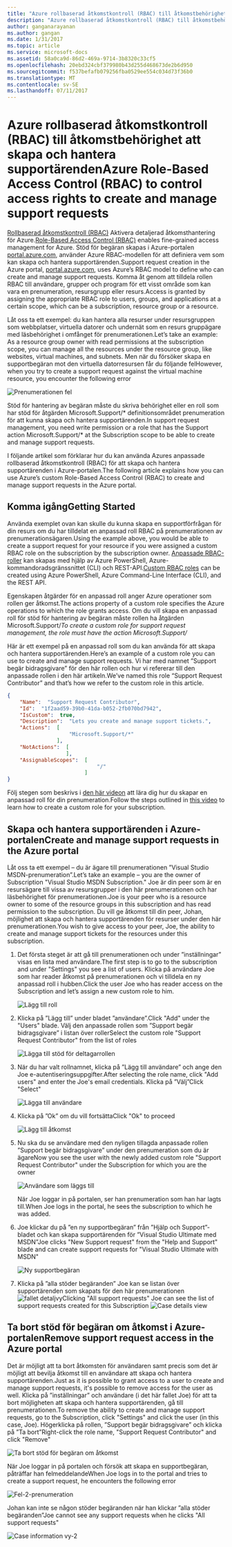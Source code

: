 ```yaml
---
title: "Azure rollbaserad åtkomstkontroll (RBAC) till åtkomstbehörighet att skapa och hantera supportärenden | Microsoft Docs"
description: "Azure rollbaserad åtkomstkontroll (RBAC) till åtkomstbehörighet att skapa och hantera supportärenden"
author: ganganarayanan
ms.author: gangan
ms.date: 1/31/2017
ms.topic: article
ms.service: microsoft-docs
ms.assetid: 58a0ca9d-86d2-469a-9714-3b8320c33cf5
ms.openlocfilehash: 20ebd324cbf379980b43d255d468673de2b6d950
ms.sourcegitcommit: f537befafb079256fba0529ee554c034d73f36b0
ms.translationtype: MT
ms.contentlocale: sv-SE
ms.lasthandoff: 07/11/2017
---
```

# <a name="azure-role-based-access-control-rbac-to-control-access-rights-to-create-and-manage-support-requests"></a><span data-ttu-id="fd9ee-103">Azure rollbaserad åtkomstkontroll (RBAC) till åtkomstbehörighet att skapa och hantera supportärenden</span><span class="sxs-lookup"><span data-stu-id="fd9ee-103">Azure Role-Based Access Control (RBAC) to control access rights to create and manage support requests</span></span>

<span data-ttu-id="fd9ee-104">[Rollbaserad åtkomstkontroll (RBAC)](https://docs.microsoft.com/azure/active-directory/role-based-access-control-what-is) Aktivera detaljerad åtkomsthantering för Azure.</span><span class="sxs-lookup"><span data-stu-id="fd9ee-104">[Role-Based Access Control (RBAC)](https://docs.microsoft.com/azure/active-directory/role-based-access-control-what-is) enables fine-grained access management for Azure.</span></span>
<span data-ttu-id="fd9ee-105">Stöd för begäran skapas i Azure-portalen [portal.azure.com](https://portal.azure.com), använder Azure RBAC-modellen för att definiera vem som kan skapa och hantera supportärenden.</span><span class="sxs-lookup"><span data-stu-id="fd9ee-105">Support request creation in the Azure portal, [portal.azure.com](https://portal.azure.com), uses Azure’s RBAC model to define who can create and manage support requests.</span></span>
<span data-ttu-id="fd9ee-106">Komma åt genom att tilldela rollen RBAC till användare, grupper och program för ett visst område som kan vara en prenumeration, resursgrupp eller resurs.</span><span class="sxs-lookup"><span data-stu-id="fd9ee-106">Access is granted by assigning the appropriate RBAC role to users, groups, and applications at a certain scope, which can be a subscription, resource group or a resource.</span></span>

<span data-ttu-id="fd9ee-107">Låt oss ta ett exempel: du kan hantera alla resurser under resursgruppen som webbplatser, virtuella datorer och undernät som en resurs gruppägare med läsbehörighet i omfånget för prenumerationen.</span><span class="sxs-lookup"><span data-stu-id="fd9ee-107">Let’s take an example: As a resource group owner with read permissions at the subscription scope, you can manage all the resources under the resource group, like websites, virtual machines, and subnets.</span></span>
<span data-ttu-id="fd9ee-108">Men när du försöker skapa en supportbegäran mot den virtuella datorresursen får du följande fel</span><span class="sxs-lookup"><span data-stu-id="fd9ee-108">However, when you try to create a support request against the virtual machine resource, you encounter the following error</span></span>

![Prenumerationen fel](./media/create-manage-support-requests-using-access-control/subscription-error.png)

<span data-ttu-id="fd9ee-110">Stöd för hantering av begäran måste du skriva behörighet eller en roll som har stöd för åtgärden Microsoft.Support/* definitionsområdet prenumeration för att kunna skapa och hantera supportärenden.</span><span class="sxs-lookup"><span data-stu-id="fd9ee-110">In support request management, you need write permission or a role that has the Support action Microsoft.Support/* at the Subscription scope to be able to create and manage support requests.</span></span>

<span data-ttu-id="fd9ee-111">I följande artikel som förklarar hur du kan använda Azures anpassade rollbaserad åtkomstkontroll (RBAC) för att skapa och hantera supportärenden i Azure-portalen.</span><span class="sxs-lookup"><span data-stu-id="fd9ee-111">The following article explains how you can use Azure’s custom Role-Based Access Control (RBAC) to create and manage support requests in the Azure portal.</span></span>

## <a name="getting-started"></a><span data-ttu-id="fd9ee-112">Komma igång</span><span class="sxs-lookup"><span data-stu-id="fd9ee-112">Getting Started</span></span>

<span data-ttu-id="fd9ee-113">Använda exemplet ovan kan skulle du kunna skapa en supportförfrågan för din resurs om du har tilldelat en anpassad roll RBAC på prenumerationen av prenumerationsägaren.</span><span class="sxs-lookup"><span data-stu-id="fd9ee-113">Using the example above, you would be able to create a support request for your resource if you were assigned a custom RBAC role on the subscription by the subscription owner.</span></span>
<span data-ttu-id="fd9ee-114">[Anpassade RBAC-roller](https://azure.microsoft.com/documentation/articles/role-based-access-control-custom-roles/) kan skapas med hjälp av Azure PowerShell, Azure-kommandoradsgränssnittet (CLI) och REST-API.</span><span class="sxs-lookup"><span data-stu-id="fd9ee-114">[Custom RBAC roles](https://azure.microsoft.com/documentation/articles/role-based-access-control-custom-roles/) can be created using Azure PowerShell, Azure Command-Line Interface (CLI), and the REST API.</span></span>

<span data-ttu-id="fd9ee-115">Egenskapen åtgärder för en anpassad roll anger Azure operationer som rollen ger åtkomst.</span><span class="sxs-lookup"><span data-stu-id="fd9ee-115">The actions property of a custom role specifies the Azure operations to which the role grants access.</span></span>
<span data-ttu-id="fd9ee-116">Om du vill skapa en anpassad roll för stöd för hantering av begäran måste rollen ha åtgärden Microsoft.Support/*</span><span class="sxs-lookup"><span data-stu-id="fd9ee-116">To create a custom role for support request management, the role must have the action Microsoft.Support/*</span></span>

<span data-ttu-id="fd9ee-117">Här är ett exempel på en anpassad roll som du kan använda för att skapa och hantera supportärenden.</span><span class="sxs-lookup"><span data-stu-id="fd9ee-117">Here’s an example of a custom role you can use to create and manage support requests.</span></span>
<span data-ttu-id="fd9ee-118">Vi har med namnet ”Support begär bidragsgivare” för den här rollen och hur vi refererar till den anpassade rollen i den här artikeln.</span><span class="sxs-lookup"><span data-stu-id="fd9ee-118">We’ve named this role “Support Request Contributor” and that’s how we refer to the custom role in this article.</span></span>

``` Json
{
    "Name":  "Support Request Contributor",
    "Id":  "1f2aad59-39b0-41da-b052-2fb070bd7942",
    "IsCustom":  true,
    "Description":  "Lets you create and manage support tickets.",
    "Actions":  [
                    "Microsoft.Support/*"
                ],
    "NotActions":  [
                   ],
    "AssignableScopes":  [
                             "/"
                         ]
}
```

<span data-ttu-id="fd9ee-119">Följ stegen som beskrivs i [den här videon](https://www.youtube.com/watch?v=-PaBaDmfwKI) att lära dig hur du skapar en anpassad roll för din prenumeration.</span><span class="sxs-lookup"><span data-stu-id="fd9ee-119">Follow the steps outlined in [this video](https://www.youtube.com/watch?v=-PaBaDmfwKI) to learn how to create a custom role for your subscription.</span></span>

## <a name="create-and-manage-support-requests-in-the-azure-portal"></a><span data-ttu-id="fd9ee-120">Skapa och hantera supportärenden i Azure-portalen</span><span class="sxs-lookup"><span data-stu-id="fd9ee-120">Create and manage support requests in the Azure portal</span></span>

<span data-ttu-id="fd9ee-121">Låt oss ta ett exempel – du är ägare till prenumerationen ”Visual Studio MSDN-prenumeration”.</span><span class="sxs-lookup"><span data-stu-id="fd9ee-121">Let’s take an example – you are the owner of Subscription "Visual Studio MSDN Subscription."</span></span>
<span data-ttu-id="fd9ee-122">Joe är din peer som är en resursägare till vissa av resursgrupper i den här prenumerationen och har läsbehörighet för prenumerationen.</span><span class="sxs-lookup"><span data-stu-id="fd9ee-122">Joe is your peer who is a resource owner to some of the resource groups in this subscription and has read permission to the subscription.</span></span>
<span data-ttu-id="fd9ee-123">Du vill ge åtkomst till din peer, Johan, möjlighet att skapa och hantera supportärenden för resurser under den här prenumerationen.</span><span class="sxs-lookup"><span data-stu-id="fd9ee-123">You wish to give access to your peer, Joe, the ability to create and manage support tickets for the resources under this subscription.</span></span>

1. <span data-ttu-id="fd9ee-124">Det första steget är att gå till prenumerationen och under ”inställningar” visas en lista med användare.</span><span class="sxs-lookup"><span data-stu-id="fd9ee-124">The first step is to go to the subscription and under "Settings" you see a list of users.</span></span> <span data-ttu-id="fd9ee-125">Klicka på användare Joe som har reader åtkomst på prenumerationen och vi tilldela en ny anpassad roll i hubben.</span><span class="sxs-lookup"><span data-stu-id="fd9ee-125">Click the user Joe who has reader access on the Subscription and let’s assign a new custom role to him.</span></span>

    ![Lägg till roll](./media/create-manage-support-requests-using-access-control/add-role.png)

2. <span data-ttu-id="fd9ee-127">Klicka på ”Lägg till” under bladet ”användare”.</span><span class="sxs-lookup"><span data-stu-id="fd9ee-127">Click "Add" under the "Users" blade.</span></span> <span data-ttu-id="fd9ee-128">Välj den anpassade rollen som ”Support begär bidragsgivare” i listan över roller</span><span class="sxs-lookup"><span data-stu-id="fd9ee-128">Select the custom role "Support Request Contributor" from the list of roles</span></span>

    ![Lägga till stöd för deltagarrollen](./media/create-manage-support-requests-using-access-control/add-support-contributor-role.png)

3. <span data-ttu-id="fd9ee-130">När du har valt rollnamnet, klicka på ”Lägg till användare” och ange den Joe e-autentiseringsuppgifter.</span><span class="sxs-lookup"><span data-stu-id="fd9ee-130">After selecting the role name, click "Add users" and enter the Joe's email credentials.</span></span> <span data-ttu-id="fd9ee-131">Klicka på ”Välj”</span><span class="sxs-lookup"><span data-stu-id="fd9ee-131">Click "Select"</span></span>

    ![Lägga till användare](./media/create-manage-support-requests-using-access-control/add-users.png)

4. <span data-ttu-id="fd9ee-133">Klicka på ”Ok” om du vill fortsätta</span><span class="sxs-lookup"><span data-stu-id="fd9ee-133">Click "Ok" to proceed</span></span>

    ![Lägg till åtkomst](./media/create-manage-support-requests-using-access-control/add-access.png)

5. <span data-ttu-id="fd9ee-135">Nu ska du se användare med den nyligen tillagda anpassade rollen ”Support begär bidragsgivare” under den prenumeration som du är ägare</span><span class="sxs-lookup"><span data-stu-id="fd9ee-135">Now you see the user with the newly added custom role "Support Request Contributor" under the Subscription for which you are the owner</span></span>

    ![Användare som läggs till](./media/create-manage-support-requests-using-access-control/user-added.png)

    <span data-ttu-id="fd9ee-137">När Joe loggar in på portalen, ser han prenumeration som han har lagts till.</span><span class="sxs-lookup"><span data-stu-id="fd9ee-137">When Joe logs in the portal, he sees the subscription to which he was added.</span></span>

7. <span data-ttu-id="fd9ee-138">Joe klickar du på ”en ny supportbegäran” från ”Hjälp och Support”-bladet och kan skapa supportärenden för ”Visual Studio Ultimate med MSDN”</span><span class="sxs-lookup"><span data-stu-id="fd9ee-138">Joe clicks "New Support request" from the "Help and Support" blade and can create support requests for "Visual Studio Ultimate with MSDN"</span></span>

    ![Ny supportbegäran](./media/create-manage-support-requests-using-access-control/new-support-request.png)

8. <span data-ttu-id="fd9ee-140">Klicka på ”alla stöder begäranden” Joe kan se listan över supportärenden som skapats för den här prenumerationen ![fallet detaljvy](./media/create-manage-support-requests-using-access-control/case-details-view.png)</span><span class="sxs-lookup"><span data-stu-id="fd9ee-140">Clicking "All support requests" Joe can see the list of support requests created for this Subscription  ![Case details view](./media/create-manage-support-requests-using-access-control/case-details-view.png)</span></span>

## <a name="remove-support-request-access-in-the-azure-portal"></a><span data-ttu-id="fd9ee-141">Ta bort stöd för begäran om åtkomst i Azure-portalen</span><span class="sxs-lookup"><span data-stu-id="fd9ee-141">Remove support request access in the Azure portal</span></span>

<span data-ttu-id="fd9ee-142">Det är möjligt att ta bort åtkomsten för användaren samt precis som det är möjligt att bevilja åtkomst till en användare att skapa och hantera supportärenden.</span><span class="sxs-lookup"><span data-stu-id="fd9ee-142">Just as it is possible to grant access to a user to create and manage support requests, it's possible to remove access for the user as well.</span></span>
<span data-ttu-id="fd9ee-143">Klicka på ”inställningar” och användare (i det här fallet Joe) för att ta bort möjligheten att skapa och hantera supportärenden, gå till prenumerationen.</span><span class="sxs-lookup"><span data-stu-id="fd9ee-143">To remove the ability to create and manage support requests, go to the Subscription, click "Settings" and click the user (in this case, Joe).</span></span>
<span data-ttu-id="fd9ee-144">Högerklicka på rollen, ”Support begär bidragsgivare” och klicka på ”Ta bort”</span><span class="sxs-lookup"><span data-stu-id="fd9ee-144">Right-click the role name, "Support Request Contributor" and click "Remove"</span></span>

![Ta bort stöd för begäran om åtkomst](./media/create-manage-support-requests-using-access-control/remove-support-request-access.png)

<span data-ttu-id="fd9ee-146">När Joe loggar in på portalen och försök att skapa en supportbegäran, påträffar han felmeddelande</span><span class="sxs-lookup"><span data-stu-id="fd9ee-146">When Joe logs in to the portal and tries to create a support request, he encounters the following error</span></span>

![Fel-2-prenumeration](./media/create-manage-support-requests-using-access-control/subscription-error-2.png)

<span data-ttu-id="fd9ee-148">Johan kan inte se någon stöder begäranden när han klickar ”alla stöder begäranden”</span><span class="sxs-lookup"><span data-stu-id="fd9ee-148">Joe cannot see any support requests when he clicks "All support requests"</span></span>

![Case information vy-2](./media/create-manage-support-requests-using-access-control/case-details-view-2.png)
